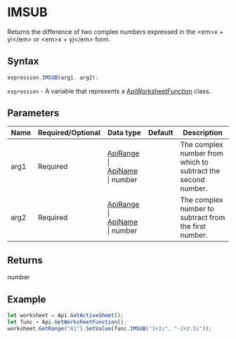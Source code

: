 # IMSUB

Returns the difference of two complex numbers expressed in the &lt;em&gt;x + yi&lt;/em&gt; or &lt;em&gt;x + yj&lt;/em&gt; form.

## Syntax

```javascript
expression.IMSUB(arg1, arg2);
```

`expression` - A variable that represents a [ApiWorksheetFunction](../ApiWorksheetFunction.md) class.

## Parameters

| **Name** | **Required/Optional** | **Data type** | **Default** | **Description** |
| ------------- | ------------- | ------------- | ------------- | ------------- |
| arg1 | Required | [ApiRange](../../ApiRange/ApiRange.md) \| [ApiName](../../ApiName/ApiName.md) \| number |  | The complex number from which to subtract the second number. |
| arg2 | Required | [ApiRange](../../ApiRange/ApiRange.md) \| [ApiName](../../ApiName/ApiName.md) \| number |  | The complex number to subtract from the first number. |

## Returns

number

## Example



```javascript editor-
let worksheet = Api.GetActiveSheet();
let func = Api.GetWorksheetFunction();
worksheet.GetRange("A1").SetValue(func.IMSUB("1+3i", "-2+2.5i"));
```
